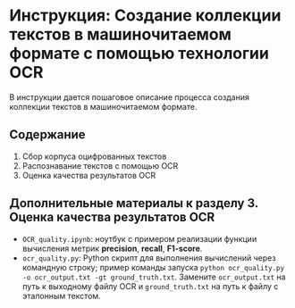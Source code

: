 # Инструкция: Создание коллекции текстов в машиночитаемом формате с помощью технологии OCR

В инструкции дается пошаговое описание процесса создания коллекции текстов в машиночитаемом формате.

## Содержание
1. Сбор корпуса оцифрованных текстов
2. Распознавание текстов с помощью OCR
3. Оценка качества результатов OCR

## Дополнительные материалы к разделу 3. Оценка качества результатов OCR   

- `OCR_quality.ipynb`: ноутбук с примером реализации функции вычисления метрик **precision**,  **recall**, **F1-score**.
- `ocr_quality.py`: Python скрипт для выполнения вычислений через командную строку; пример команды запуска `python ocr_quality.py -o ocr_output.txt -gt ground_truth.txt`. Замените `ocr_output.txt` на путь к выходному файлу OCR и `ground_truth.txt` на путь к файлу с эталонным текстом.
  
